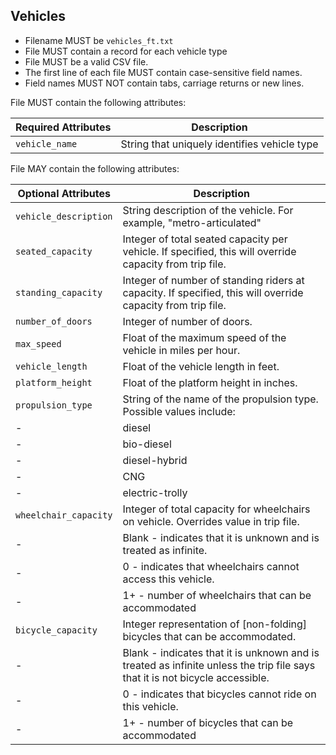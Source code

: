 ## Vehicles

 *  Filename MUST be `vehicles_ft.txt`
 *  File MUST contain a record for each vehicle type
 *  File MUST be a valid CSV file.
 *  The first line of each file MUST contain case-sensitive field names.
 *  Field names MUST NOT contain tabs, carriage returns or new lines.
 
File MUST contain the following attributes:

Required Attributes	| Description										
----------			| -------------		
`vehicle_name`		| String that uniquely identifies vehicle type

File MAY contain the following attributes:

Optional Attributes		| Description										
----------				| -------------		
`vehicle_description`	| String description of the vehicle. For example, "metro-articulated"
`seated_capacity`		| Integer of total seated capacity per vehicle. If specified, this will override capacity from trip file.
`standing_capacity`		| Integer of number of standing riders at capacity.  If specified, this will override capacity from trip file.
`number_of_doors`		| Integer of number of doors.
`max_speed`				| Float of the maximum speed of the vehicle in miles per hour.
`vehicle_length`		| Float of the vehicle length in feet.
`platform_height`		| Float of the platform height in inches.
`propulsion_type`		| String of the name of the propulsion type.  Possible values include:
-						| diesel
-						| bio-diesel
-						| diesel-hybrid
-						| CNG
-						| electric-trolly
`wheelchair_capacity`	| Integer of total capacity for wheelchairs on vehicle. Overrides value in trip file.  
-						| Blank - indicates that it is unknown and is treated as infinite.  
-						| 0  - indicates that wheelchairs cannot access this vehicle.
-						| 1+ - number of wheelchairs that can be accommodated
`bicycle_capacity`		| Integer representation of [non-folding] bicycles that can be accommodated.  
-						| Blank - indicates that it is unknown and is treated as infinite unless the trip file says that it is not bicycle accessible.
-						| 0  - indicates that bicycles cannot ride on this vehicle.
-						| 1+ - number of bicycles that can be accommodated
